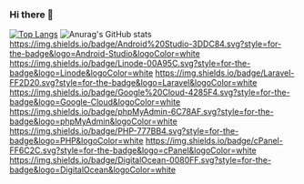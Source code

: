### Hi there 👋

<!--
**sabtech254/sabtech254** is a ✨ _special_ ✨ repository because its `README.md` (this file) appears on your GitHub profile.

Here are some ideas to get you started:

- 🔭 I’m currently working on ...
- 🌱 I’m currently learning ...
- 👯 I’m looking to collaborate on ...
- 🤔 I’m looking for help with ...
- 💬 Ask me about ...
- 📫 How to reach me: ...
- 😄 Pronouns: ...
- ⚡ Fun fact: ...
-->
[![Top Langs](https://github-readme-stats.vercel.app/api/top-langs/?username=sabtech254&layout=compact)](https://github.com/sabtech254/github-readme-stats)
![Anurag's GitHub stats](https://github-readme-stats.vercel.app/api?username=sabtech254&show_icons=true)
https://img.shields.io/badge/Android%20Studio-3DDC84.svg?style=for-the-badge&logo=Android-Studio&logoColor=white
https://img.shields.io/badge/Linode-00A95C.svg?style=for-the-badge&logo=Linode&logoColor=white
https://img.shields.io/badge/Laravel-FF2D20.svg?style=for-the-badge&logo=Laravel&logoColor=white
https://img.shields.io/badge/Google%20Cloud-4285F4.svg?style=for-the-badge&logo=Google-Cloud&logoColor=white
https://img.shields.io/badge/phpMyAdmin-6C78AF.svg?style=for-the-badge&logo=phpMyAdmin&logoColor=white
https://img.shields.io/badge/PHP-777BB4.svg?style=for-the-badge&logo=PHP&logoColor=white
https://img.shields.io/badge/cPanel-FF6C2C.svg?style=for-the-badge&logo=cPanel&logoColor=white
https://img.shields.io/badge/DigitalOcean-0080FF.svg?style=for-the-badge&logo=DigitalOcean&logoColor=white
